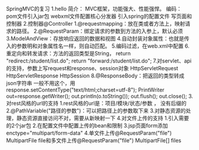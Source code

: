 SpringMVC的复习
1.hello 
   简介：
        MVC框架，功能强大、性能强悍。
   编码：
        pom文件引入jar包
        webxml文件配置核心分发器
        引入spring的配置文件
        写页面和控制器
2.控制器@Controller
    1.@requestmapping：放在类或者方法上，映射请求的路径。
    2.@RequestParam：绑定请求的参数到方法的入参上，默认必须
    3.ModelAndView：存放响应返回的数据和视图
    4.自动封装对象属性：也就是传入的参数明和对象属性名一样，则自动匹配。
    5.编码过滤，在web.xml中配置
    6.重定向和转发请求：方法的返回类型是String， 
               return "redirect:/student/list.do";
               return "forward:/student/list.do";
     7.对servlet、api的支持，参数上写request和response、session对象
            HttpServletRequest  HttpServletResponse  HttpSession
     8.@ResponseBody：把返回的类型转成json字符串
        一般不用这个，用
            response.setContentType("text/html;charset=utf-8");
            PrintWriter out=response.getWriter();
            out.println(o.toString());
            out.flush();
            out.close();
3.对rest风格的url的支持
    1.rest风格的url是：项目/模块/状态/参数 ， 没有后缀的
    2.@PathVariable("路径的参数")：可以把路径上的参数取下来
    3.对静态资源的处理，静态资源直接访问不对，需要从新映射一下
4.对文件上传的支持 
    1.引入需要的2个jar包
    2.在配置文件中配置上传的bean和限制
    3.jsp页面form添加enctype="multipart/form-data"
    4.单文件上传@RequestParam("file") MultipartFile file和多文件上传@RequestParam("file") MultipartFile[] files
